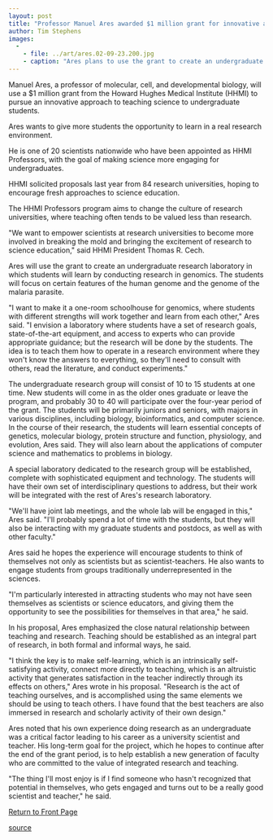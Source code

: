 ```yaml
---
layout: post
title: "Professor Manuel Ares awarded $1 million grant for innovative approach to undergraduate science education"
author: Tim Stephens
images:
  -
    - file: ../art/ares.02-09-23.200.jpg
    - caption: "Ares plans to use the grant to create an undergraduate research laboratory in which students will learn by conducting research in genomics. Photo: Don Harris, UCSC Photo Services"
---
```


Manuel Ares, a professor of molecular, cell, and developmental biology, will use a $1 million grant from the Howard Hughes Medical Institute (HHMI) to pursue an innovative approach to teaching science to undergraduate students.

Ares wants to give more students the opportunity to learn in a real research environment.

He is one of 20 scientists nationwide who have been appointed as HHMI Professors, with the goal of making science more engaging for undergraduates.

HHMI solicited proposals last year from 84 research universities, hoping to encourage fresh approaches to science education.

The HHMI Professors program aims to change the culture of research universities, where teaching often tends to be valued less than research.

"We want to empower scientists at research universities to become more involved in breaking the mold and bringing the excitement of research to science education," said HHMI President Thomas R. Cech.

Ares will use the grant to create an undergraduate research laboratory in which students will learn by conducting research in genomics. The students will focus on certain features of the human genome and the genome of the malaria parasite.

"I want to make it a one-room schoolhouse for genomics, where students with different strengths will work together and learn from each other," Ares said. "I envision a laboratory where students have a set of research goals, state-of-the-art equipment, and access to experts who can provide appropriate guidance; but the research will be done by the students. The idea is to teach them how to operate in a research environment where they won't know the answers to everything, so they'll need to consult with others, read the literature, and conduct experiments."

The undergraduate research group will consist of 10 to 15 students at one time. New students will come in as the older ones graduate or leave the program, and probably 30 to 40 will participate over the four-year period of the grant. The students will be primarily juniors and seniors, with majors in various disciplines, including biology, bioinformatics, and computer science. In the course of their research, the students will learn essential concepts of genetics, molecular biology, protein structure and function, physiology, and evolution, Ares said. They will also learn about the applications of computer science and mathematics to problems in biology.

A special laboratory dedicated to the research group will be established, complete with sophisticated equipment and technology. The students will have their own set of interdisciplinary questions to address, but their work will be integrated with the rest of Ares's research laboratory.

"We'll have joint lab meetings, and the whole lab will be engaged in this," Ares said. "I'll probably spend a lot of time with the students, but they will also be interacting with my graduate students and postdocs, as well as with other faculty."

Ares said he hopes the experience will encourage students to think of themselves not only as scientists but as scientist-teachers. He also wants to engage students from groups traditionally underrepresented in the sciences.

"I'm particularly interested in attracting students who may not have seen themselves as scientists or science educators, and giving them the opportunity to see the possibilities for themselves in that area," he said.

In his proposal, Ares emphasized the close natural relationship between teaching and research. Teaching should be established as an integral part of research, in both formal and informal ways, he said.

"I think the key is to make self-learning, which is an intrinsically self-satisfying activity, connect more directly to teaching, which is an altruistic activity that generates satisfaction in the teacher indirectly through its effects on others," Ares wrote in his proposal. "Research is the act of teaching ourselves, and is accomplished using the same elements we should be using to teach others. I have found that the best teachers are also immersed in research and scholarly activity of their own design."

Ares noted that his own experience doing research as an undergraduate was a critical factor leading to his career as a university scientist and teacher. His long-term goal for the project, which he hopes to continue after the end of the grant period, is to help establish a new generation of faculty who are committed to the value of integrated research and teaching.

"The thing I'll most enjoy is if I find someone who hasn't recognized that potential in themselves, who gets engaged and turns out to be a really good scientist and teacher," he said.

  

[Return to Front Page][1]

[1]: http://currents.ucsc.edu/

[source](http://www1.ucsc.edu/currents/02-03/09-23/ares.html "Permalink to ares")

